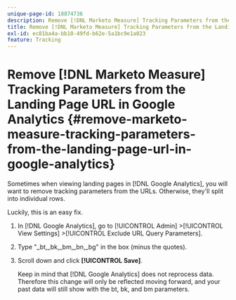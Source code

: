 ```yaml
---
unique-page-id: 18874736
description: Remove [!DNL Marketo Measure] Tracking Parameters from the Landing Page URL in Google Analytics - [!DNL Marketo Measure]
title: Remove [!DNL Marketo Measure] Tracking Parameters from the Landing Page URL in Google Analytics
exl-id: ec81ba4a-bb10-49fd-b62e-5a1bc9e1a023
feature: Tracking
---
```

# Remove [!DNL Marketo Measure] Tracking Parameters from the Landing Page URL in Google Analytics {#remove-marketo-measure-tracking-parameters-from-the-landing-page-url-in-google-analytics}

Sometimes when viewing landing pages in [!DNL Google Analytics], you will want to remove tracking parameters from the URLs. Otherwise, they'll split into individual rows.

Luckily, this is an easy fix.

1. In [!DNL Google Analytics], go to [!UICONTROL Admin] >[!UICONTROL View Settings] >[!UICONTROL Exclude URL Query Parameters].
1. Type "_bt,_bk,_bm,_bn,_bg" in the box (minus the quotes).
1. Scroll down and click **[!UICONTROL Save]**.

   Keep in mind that [!DNL Google Analytics] does not reprocess data. Therefore this change will only be reflected moving forward, and your past data will still show with the bt, bk, and bm parameters.
